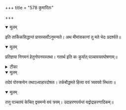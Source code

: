 +++
title = "578 कुमारिलः"

+++


<details open><summary>मूलम्</summary>

इति तार्किकसिद्धान्तं प्रायस्सर्वोऽनुमन्यते। अथ मीमांसकानां तु मते भेदः प्रदर्श्यते॥
</details>



<details open><summary>मूलम्</summary>

प्रतिज्ञया निगमनं हेतुनोपनयस्तथा। गतार्थ इति कः कुर्यात् पञ्चावयवघोषणाम्॥
</details>



<details><summary>टीका</summary>

मानमेयोदयः.[ ]
</details>



<details open><summary>मूलम्</summary>

तदेवं पोरुक्त्येन तथाऽध्याहारदोषतः। तर्कबौद्धमते हित्वा वयं त्र्यवयवे स्थिताः॥
</details>



<details open><summary>मूलम्</summary>

तत्तु पञ्चतयं केचित् द्वयमन्ये वयं त्रयम्। उदाहरणपर्यन्तं यद्वोद्राहरणादिकम्॥
</details>

